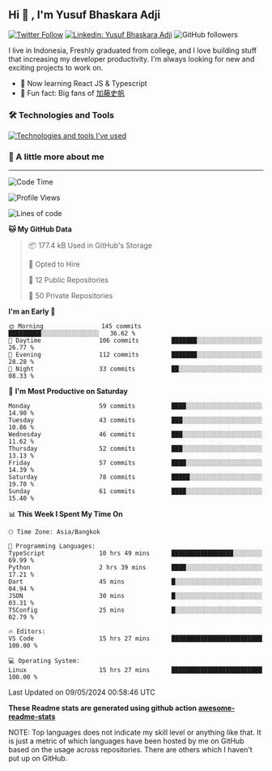 ## Hi 👋 ,  I'm Yusuf Bhaskara Adji

[![Twitter Follow](https://img.shields.io/twitter/follow/frelein_asli?label=Follow)](https://twitter.com/intent/follow?screen_name=frelein_asli)
[![Linkedin: Yusuf Bhaskara Adji](https://img.shields.io/badge/-yusufadji-blue?style=flat-square&logo=Linkedin&logoColor=white&link=https://www.linkedin.com/in/yusuf-bhaskara-adji/)](https://www.linkedin.com/in/yusuf-bhaskara-adji/)
![GitHub followers](https://img.shields.io/github/followers/yusufadji?label=Follow&style=social)


I live in Indonesia, Freshly graduated from college, and I love building stuff that increasing my developer productivity. I'm always looking for new and exciting projects to work on.

- 🌱 Now learning React JS & Typescript
- 🐻 Fun fact: Big fans of [加藤史帆](https://www.instagram.com/katoshi.official/)

### 🛠️ Technologies and Tools
[![Technologies and tools I've used](https://skillicons.dev/icons?i=html,css,js,ts,php,python,kotlin,tailwind,bootstrap,next,express,sequelize,mysql,firebase,vercel,vscode,androidstudio,bash,git,postman,figma,docker,linux&perline=12)](#)

### 🐣 A little more about me
---

<!--START_SECTION:waka-->
![Code Time](http://img.shields.io/badge/Code%20Time-1%2C000%20hrs%2044%20mins-blue)

![Profile Views](http://img.shields.io/badge/Profile%20Views-1-blue)

![Lines of code](https://img.shields.io/badge/From%20Hello%20World%20I%27ve%20Written-65.1%20thousand%20lines%20of%20code-blue)

**🐱 My GitHub Data** 

> 📦 177.4 kB Used in GitHub's Storage 
 > 
> 💼 Opted to Hire
 > 
> 📜 12 Public Repositories 
 > 
> 🔑 50 Private Repositories 
 > 
**I'm an Early 🐤** 

```text
🌞 Morning                145 commits         █████████░░░░░░░░░░░░░░░░   36.62 % 
🌆 Daytime                106 commits         ███████░░░░░░░░░░░░░░░░░░   26.77 % 
🌃 Evening                112 commits         ███████░░░░░░░░░░░░░░░░░░   28.28 % 
🌙 Night                  33 commits          ██░░░░░░░░░░░░░░░░░░░░░░░   08.33 % 
```
📅 **I'm Most Productive on Saturday** 

```text
Monday                   59 commits          ████░░░░░░░░░░░░░░░░░░░░░   14.90 % 
Tuesday                  43 commits          ███░░░░░░░░░░░░░░░░░░░░░░   10.86 % 
Wednesday                46 commits          ███░░░░░░░░░░░░░░░░░░░░░░   11.62 % 
Thursday                 52 commits          ███░░░░░░░░░░░░░░░░░░░░░░   13.13 % 
Friday                   57 commits          ████░░░░░░░░░░░░░░░░░░░░░   14.39 % 
Saturday                 78 commits          █████░░░░░░░░░░░░░░░░░░░░   19.70 % 
Sunday                   61 commits          ████░░░░░░░░░░░░░░░░░░░░░   15.40 % 
```


📊 **This Week I Spent My Time On** 

```text
🕑︎ Time Zone: Asia/Bangkok

💬 Programming Languages: 
TypeScript               10 hrs 49 mins      █████████████████░░░░░░░░   69.99 % 
Python                   2 hrs 39 mins       ████░░░░░░░░░░░░░░░░░░░░░   17.21 % 
Dart                     45 mins             █░░░░░░░░░░░░░░░░░░░░░░░░   04.94 % 
JSON                     30 mins             █░░░░░░░░░░░░░░░░░░░░░░░░   03.31 % 
TSConfig                 25 mins             █░░░░░░░░░░░░░░░░░░░░░░░░   02.79 % 

🔥 Editors: 
VS Code                  15 hrs 27 mins      █████████████████████████   100.00 % 

💻 Operating System: 
Linux                    15 hrs 27 mins      █████████████████████████   100.00 % 
```


 Last Updated on 09/05/2024 00:58:46 UTC
<!--END_SECTION:waka-->

**These Readme stats are generated using github action [awesome-readme-stats](https://github.com/anmol098/waka-readme-stats)**

NOTE: Top languages does not indicate my skill level or anything like that. It is just a metric of which languages have been hosted by me on GitHub based on the usage across repositories. There are others which I haven't put up on GitHub.